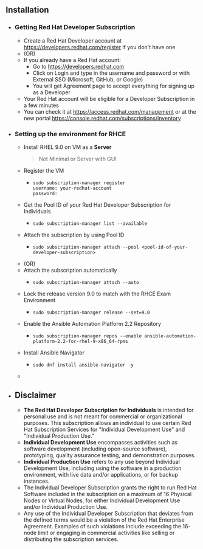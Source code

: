 ## Installation
- ### Getting Red Hat Developer Subscription
	- Create a Red Hat Developer account at https://developers.redhat.com/register if you don't have one
	- (OR)
	- If you already have a Red Hat account:
		- Go to https://developers.redhat.com
		- Click on Login and type in the username and password or with External SSO (Microsoft, GitHub, or Google)
		- You will get Agreement page to accept everything for signing up as a Developer
	- Your Red Hat account will be eligible for a Developer Subscription in a few minutes
	- You can check it at https://access.redhat.com/management or at the new portal https://console.redhat.com/subscriptions/inventory
- ### Setting up the environment for RHCE
	- Install RHEL 9.0 on VM as a **Server** 
	  > Not Minimal or Server with GUI
	- Register the VM
		- ```shell
		  sudo subscription-manager register
		  username: your-redhat-account
		  password:
		  ```
	- Get the Pool ID of your Red Hat Developer Subscription for Individuals
		- ```shell
		  sudo subscription-manager list --available
		  ```
	- Attach the subscription by using Pool ID
		- ```shell
		  sudo subscription-manager attach --pool <pool-id-of-your-developer-subscription>
		  ```
	- (OR)
	- Attach the subscription automatically
		- ```shell
		  sudo subscription-manager attach --auto
		  ```
	- Lock the release version 9.0 to match with the RHCE Exam Environment
		- ```shell
		  sudo subscription-manager release --set=9.0
		  ```
	- Enable the Ansible Automation Platform 2.2 Repository
		- ```shell
		  sudo subscription-manager repos --enable ansible-automation-platform-2.2-for-rhel-9-x86_64-rpms
		  ```
	- Install Ansible Navigator
		- ```shell
		  sudo dnf install ansible-navigator -y
		  ```
	-
- ## Disclaimer
	- **The Red Hat Developer Subscription for Individuals** is intended for personal use and is not meant for commercial or organizational purposes. This subscription allows an individual to use certain Red Hat Subscription Services for "Individual Development Use" and "Individual Production Use."
	- **Individual Development Use** encompasses activities such as software development (including open-source software), prototyping, quality assurance testing, and demonstration purposes.
	- **Individual Production Use** refers to any use beyond Individual Development Use, including using the software in a production environment, with live data and/or applications, or for backup instances.
	- The Individual Developer Subscription grants the right to run Red Hat Software included in the subscription on a maximum of 16 Physical Nodes or Virtual Nodes, for either Individual Development Use and/or Individual Production Use.
	- Any use of the Individual Developer Subscription that deviates from the defined terms would be a violation of the Red Hat Enterprise Agreement. Examples of such violations include exceeding the 16-node limit or engaging in commercial activities like selling or distributing the subscription services.